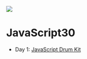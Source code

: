 ![](https://javascript30.com/images/JS3-social-share.png)

# JavaScript30

- Day 1: [JavaScript Drum Kit]()
